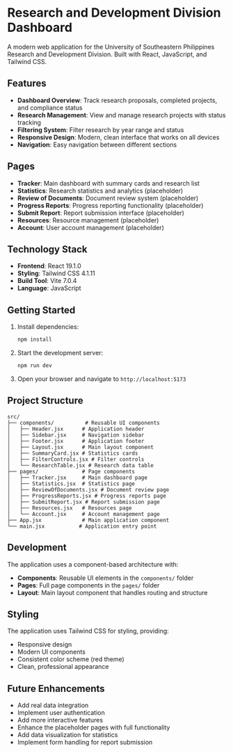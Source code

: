 # Research and Development Division Dashboard

A modern web application for the University of Southeastern Philippines Research and Development Division. Built with React, JavaScript, and Tailwind CSS.

## Features

- **Dashboard Overview**: Track research proposals, completed projects, and compliance status
- **Research Management**: View and manage research projects with status tracking
- **Filtering System**: Filter research by year range and status
- **Responsive Design**: Modern, clean interface that works on all devices
- **Navigation**: Easy navigation between different sections

## Pages

- **Tracker**: Main dashboard with summary cards and research list
- **Statistics**: Research statistics and analytics (placeholder)
- **Review of Documents**: Document review system (placeholder)
- **Progress Reports**: Progress reporting functionality (placeholder)
- **Submit Report**: Report submission interface (placeholder)
- **Resources**: Resource management (placeholder)
- **Account**: User account management (placeholder)

## Technology Stack

- **Frontend**: React 19.1.0
- **Styling**: Tailwind CSS 4.1.11
- **Build Tool**: Vite 7.0.4
- **Language**: JavaScript

## Getting Started

1. Install dependencies:
   ```bash
   npm install
   ```

2. Start the development server:
   ```bash
   npm run dev
   ```

3. Open your browser and navigate to `http://localhost:5173`

## Project Structure

```
src/
├── components/          # Reusable UI components
│   ├── Header.jsx      # Application header
│   ├── Sidebar.jsx     # Navigation sidebar
│   ├── Footer.jsx      # Application footer
│   ├── Layout.jsx      # Main layout component
│   ├── SummaryCard.jsx # Statistics cards
│   ├── FilterControls.jsx # Filter controls
│   └── ResearchTable.jsx # Research data table
├── pages/              # Page components
│   ├── Tracker.jsx     # Main dashboard page
│   ├── Statistics.jsx  # Statistics page
│   ├── ReviewOfDocuments.jsx # Document review page
│   ├── ProgressReports.jsx # Progress reports page
│   ├── SubmitReport.jsx # Report submission page
│   ├── Resources.jsx   # Resources page
│   └── Account.jsx     # Account management page
├── App.jsx             # Main application component
└── main.jsx           # Application entry point
```

## Development

The application uses a component-based architecture with:
- **Components**: Reusable UI elements in the `components/` folder
- **Pages**: Full page components in the `pages/` folder
- **Layout**: Main layout component that handles routing and structure

## Styling

The application uses Tailwind CSS for styling, providing:
- Responsive design
- Modern UI components
- Consistent color scheme (red theme)
- Clean, professional appearance

## Future Enhancements

- Add real data integration
- Implement user authentication
- Add more interactive features
- Enhance the placeholder pages with full functionality
- Add data visualization for statistics
- Implement form handling for report submission
